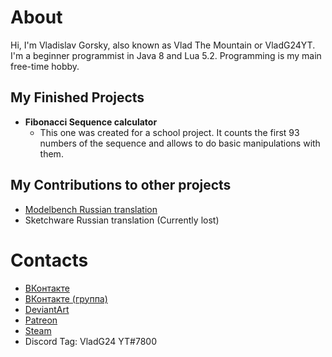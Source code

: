 # About
Hi, I'm Vladislav Gorsky, also known as Vlad The Mountain or VladG24YT. I'm a beginner programmist in Java 8 and Lua 5.2. Programming is my main free-time hobby.

## My Finished Projects
- **Fibonacci Sequence calculator**
  - This one was created for a school project. It counts the first 93 numbers of the sequence and allows to do basic manipulations with them.

## My Contributions to other projects
- [Modelbench Russian translation](https://github.com/Nimikita/Modelbench/pull/1)
- Sketchware Russian translation (Currently lost)

# Contacts
- [ВКонтакте](https://vk.com/vladg24yt)
- [ВКонтакте (группа)](https://vk.com/ru_vladg24yt)
- [DeviantArt](https://www.deviantart.com/vladg24yt)
- [Patreon](https://www.patreon.com/vladg24yt)
- [Steam](https://steamcommunity.com/id/vladg24yt)
- Discord Tag: VladG24 YT#7800
